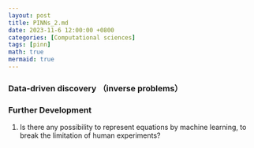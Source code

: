 ```yaml
---
layout: post
title: PINNs_2.md
date: 2023-11-6 12:00:00 +0800
categories: [Computational sciences]
tags: [pinn]
math: true
mermaid: true
---
```

### Data-driven discovery （inverse problems）



### Further Development
1. Is there any possibility to represent equations by machine learning, to break the limitation of human experiments?

